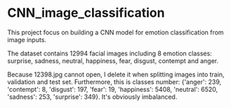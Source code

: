 # CNN_image_classification

This project focus on building a CNN model for emotion classification from image inputs.

The dataset contains 12994 facial images including 8 emotion classes: surprise, sadness, neutral, happiness, fear, disgust, contempt and anger.

Because 12398.jpg cannot open, I delete it when splitting images into train, validation and test set. Furthermore, this is classes number: {'anger': 239, 'contempt': 8, 'disgust': 197, 'fear': 19, 'happiness': 5408, 'neutral': 6520, 'sadness': 253, 'surprise': 349}.
It's obviously imbalanced.
